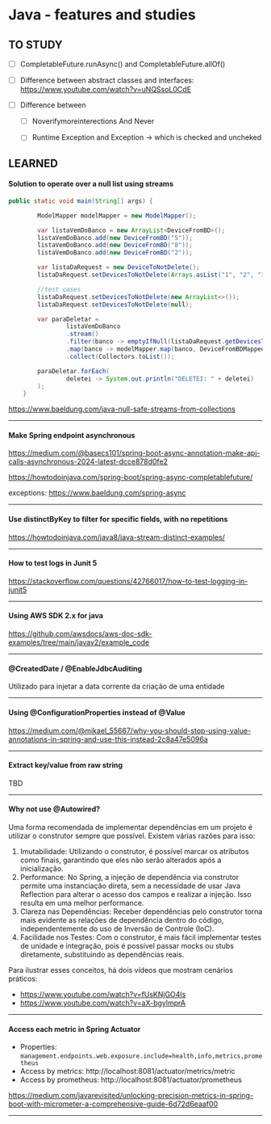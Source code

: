 
# **Java - features and studies**

## **TO STUDY**

- [ ] CompletableFuture.runAsync() and CompletableFuture.allOf()

- [ ] Difference between abstract classes and interfaces: https://www.youtube.com/watch?v=uNQSsoL0CdE

- [ ] Difference between
  - [ ] Noverifymoreinterections And Never
  - [ ] Runtime Exception and Exception -> which is checked and uncheked


## **LEARNED**

#### Solution to operate over a null list using streams

```java
public static void main(String[] args) {

        ModelMapper modelMapper = new ModelMapper();

        var listaVemDoBanco = new ArrayList<DeviceFromBD>();
        listaVemDoBanco.add(new DeviceFromBD("5"));
        listaVemDoBanco.add(new DeviceFromBD("8"));
        listaVemDoBanco.add(new DeviceFromBD("2"));

        var listaDaRequest = new DeviceToNotDelete();
        listaDaRequest.setDevicesToNotDelete(Arrays.asList("1", "2", "3", "4"));

        //test cases
        listaDaRequest.setDevicesToNotDelete(new ArrayList<>());
        listaDaRequest.setDevicesToNotDelete(null);

        var paraDeletar =
                listaVemDoBanco
                .stream()
                .filter(banco -> emptyIfNull(listaDaRequest.getDevicesToNotDelete()).stream().noneMatch(request -> banco.getDeviceId().equals(request)))
                .map(banco -> modelMapper.map(banco, DeviceFromBDMapped.class))
                .collect(Collectors.toList());

        paraDeletar.forEach(
                deletei -> System.out.println("DELETEI: " + deletei)
        );
    }
```
https://www.baeldung.com/java-null-safe-streams-from-collections

---

#### Make Spring endpoint asynchronous

https://medium.com/@basecs101/spring-boot-async-annotation-make-api-calls-asynchronous-2024-latest-dcce878d0fe2

https://howtodoinjava.com/spring-boot/spring-async-completablefuture/

exceptions: https://www.baeldung.com/spring-async

---

#### Use distinctByKey to filter for specific fields, with no repetitions

https://howtodoinjava.com/java8/java-stream-distinct-examples/

---

#### How to test logs in Junit 5

https://stackoverflow.com/questions/42766017/how-to-test-logging-in-junit5

---

#### Using AWS SDK 2.x for java

https://github.com/awsdocs/aws-doc-sdk-examples/tree/main/javav2/example_code

---

#### @CreatedDate / @EnableJdbcAuditing

Utilizado para injetar a data corrente da criação de uma entidade

---

#### Using @ConfigurationProperties instead of @Value

https://medium.com/@mikael_55667/why-you-should-stop-using-value-annotations-in-spring-and-use-this-instead-2c8a47e5096a


---

#### Extract key/value from raw string

TBD

---

#### Why not use @Autowired?

Uma forma recomendada de implementar dependências em um projeto é utilizar o construtor sempre que possível. Existem várias razões para isso:

1. Imutabilidade: Utilizando o construtor, é possível marcar os atributos como finais, garantindo que eles não serão alterados após a inicialização.
2. Performance: No Spring, a injeção de dependência via construtor permite uma instanciação direta, sem a necessidade de usar Java Reflection para alterar o acesso dos campos e realizar a injeção. Isso resulta em uma melhor performance.
3. Clareza nas Dependências: Receber dependências pelo construtor torna mais evidente as relações de dependência dentro do código, independentemente do uso de Inversão de Controle (IoC).
4. Facilidade nos Testes: Com o construtor, é mais fácil implementar testes de unidade e integração, pois é possível passar mocks ou stubs diretamente, substituindo as dependências reais.

Para ilustrar esses conceitos, há dois vídeos que mostram cenários práticos:

- https://www.youtube.com/watch?v=fUsKNjGO4Is
- https://www.youtube.com/watch?v=aX-bgylmprA 

---

#### Access each metric in Spring Actuator

- Properties: `management.endpoints.web.exposure.include=health,info,metrics,prometheus`
- Access by metrics: http://localhost:8081/actuator/metrics/metric
- Access by prometheus: http://localhost:8081/actuator/prometheus
 
https://medium.com/javarevisited/unlocking-precision-metrics-in-spring-boot-with-micrometer-a-comprehensive-guide-6d72d6eaaf00 

---
